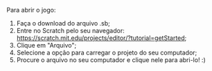 Para abrir o jogo:
1. Faça o download do arquivo .sb;
2. Entre no Scratch pelo seu navegador: https://scratch.mit.edu/projects/editor/?tutorial=getStarted;
3. Clique em "Arquivo";
4. Selecione a opção para carregar o projeto do seu computador;
5. Procure o arquivo no seu computador e clique nele para abri-lo! :)
